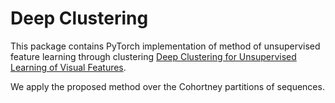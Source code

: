 # Deep Clustering

This package contains PyTorch implementation of method of unsupervised feature learning through clustering [Deep Clustering for Unsupervised Learning of Visual Features](https://arxiv.org/abs/1807.05520?context=cs). 

We apply the proposed method over the Cohortney partitions of sequences.
